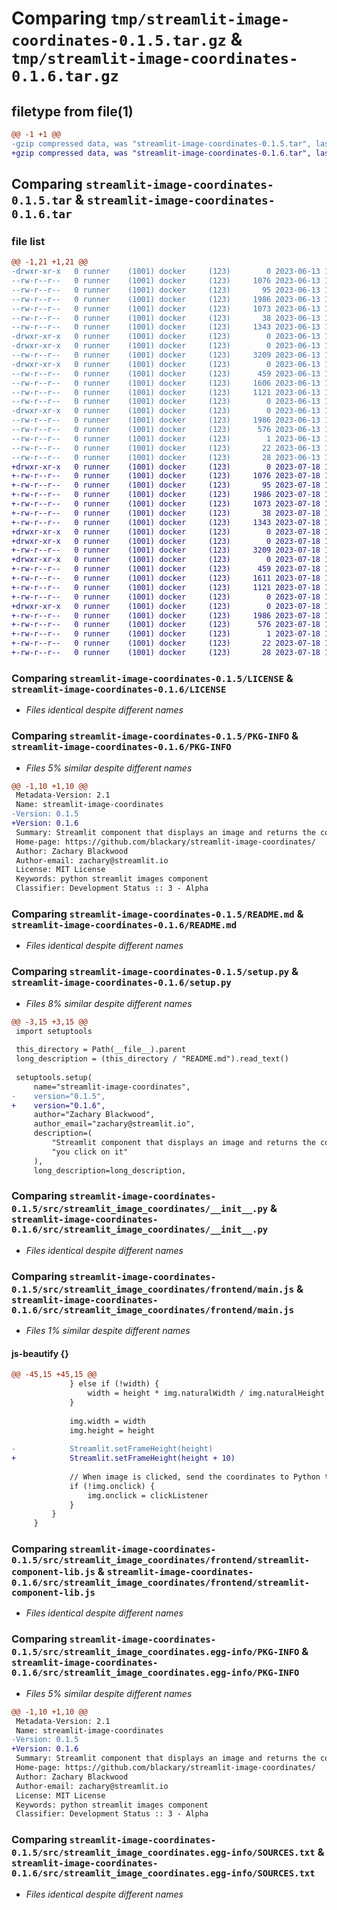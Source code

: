 # Comparing `tmp/streamlit-image-coordinates-0.1.5.tar.gz` & `tmp/streamlit-image-coordinates-0.1.6.tar.gz`

## filetype from file(1)

```diff
@@ -1 +1 @@
-gzip compressed data, was "streamlit-image-coordinates-0.1.5.tar", last modified: Tue Jun 13 14:47:53 2023, max compression
+gzip compressed data, was "streamlit-image-coordinates-0.1.6.tar", last modified: Tue Jul 18 14:45:16 2023, max compression
```

## Comparing `streamlit-image-coordinates-0.1.5.tar` & `streamlit-image-coordinates-0.1.6.tar`

### file list

```diff
@@ -1,21 +1,21 @@
-drwxr-xr-x   0 runner    (1001) docker     (123)        0 2023-06-13 14:47:53.399477 streamlit-image-coordinates-0.1.5/
--rw-r--r--   0 runner    (1001) docker     (123)     1076 2023-06-13 14:47:29.000000 streamlit-image-coordinates-0.1.5/LICENSE
--rw-r--r--   0 runner    (1001) docker     (123)       95 2023-06-13 14:47:29.000000 streamlit-image-coordinates-0.1.5/MANIFEST.in
--rw-r--r--   0 runner    (1001) docker     (123)     1986 2023-06-13 14:47:53.399477 streamlit-image-coordinates-0.1.5/PKG-INFO
--rw-r--r--   0 runner    (1001) docker     (123)     1073 2023-06-13 14:47:29.000000 streamlit-image-coordinates-0.1.5/README.md
--rw-r--r--   0 runner    (1001) docker     (123)       38 2023-06-13 14:47:53.399477 streamlit-image-coordinates-0.1.5/setup.cfg
--rw-r--r--   0 runner    (1001) docker     (123)     1343 2023-06-13 14:47:29.000000 streamlit-image-coordinates-0.1.5/setup.py
-drwxr-xr-x   0 runner    (1001) docker     (123)        0 2023-06-13 14:47:53.399477 streamlit-image-coordinates-0.1.5/src/
-drwxr-xr-x   0 runner    (1001) docker     (123)        0 2023-06-13 14:47:53.399477 streamlit-image-coordinates-0.1.5/src/streamlit_image_coordinates/
--rw-r--r--   0 runner    (1001) docker     (123)     3209 2023-06-13 14:47:29.000000 streamlit-image-coordinates-0.1.5/src/streamlit_image_coordinates/__init__.py
-drwxr-xr-x   0 runner    (1001) docker     (123)        0 2023-06-13 14:47:53.399477 streamlit-image-coordinates-0.1.5/src/streamlit_image_coordinates/frontend/
--rw-r--r--   0 runner    (1001) docker     (123)      459 2023-06-13 14:47:29.000000 streamlit-image-coordinates-0.1.5/src/streamlit_image_coordinates/frontend/index.html
--rw-r--r--   0 runner    (1001) docker     (123)     1606 2023-06-13 14:47:29.000000 streamlit-image-coordinates-0.1.5/src/streamlit_image_coordinates/frontend/main.js
--rw-r--r--   0 runner    (1001) docker     (123)     1121 2023-06-13 14:47:29.000000 streamlit-image-coordinates-0.1.5/src/streamlit_image_coordinates/frontend/streamlit-component-lib.js
--rw-r--r--   0 runner    (1001) docker     (123)        0 2023-06-13 14:47:29.000000 streamlit-image-coordinates-0.1.5/src/streamlit_image_coordinates/frontend/style.css
-drwxr-xr-x   0 runner    (1001) docker     (123)        0 2023-06-13 14:47:53.399477 streamlit-image-coordinates-0.1.5/src/streamlit_image_coordinates.egg-info/
--rw-r--r--   0 runner    (1001) docker     (123)     1986 2023-06-13 14:47:53.000000 streamlit-image-coordinates-0.1.5/src/streamlit_image_coordinates.egg-info/PKG-INFO
--rw-r--r--   0 runner    (1001) docker     (123)      576 2023-06-13 14:47:53.000000 streamlit-image-coordinates-0.1.5/src/streamlit_image_coordinates.egg-info/SOURCES.txt
--rw-r--r--   0 runner    (1001) docker     (123)        1 2023-06-13 14:47:53.000000 streamlit-image-coordinates-0.1.5/src/streamlit_image_coordinates.egg-info/dependency_links.txt
--rw-r--r--   0 runner    (1001) docker     (123)       22 2023-06-13 14:47:53.000000 streamlit-image-coordinates-0.1.5/src/streamlit_image_coordinates.egg-info/requires.txt
--rw-r--r--   0 runner    (1001) docker     (123)       28 2023-06-13 14:47:53.000000 streamlit-image-coordinates-0.1.5/src/streamlit_image_coordinates.egg-info/top_level.txt
+drwxr-xr-x   0 runner    (1001) docker     (123)        0 2023-07-18 14:45:16.833133 streamlit-image-coordinates-0.1.6/
+-rw-r--r--   0 runner    (1001) docker     (123)     1076 2023-07-18 14:45:04.000000 streamlit-image-coordinates-0.1.6/LICENSE
+-rw-r--r--   0 runner    (1001) docker     (123)       95 2023-07-18 14:45:04.000000 streamlit-image-coordinates-0.1.6/MANIFEST.in
+-rw-r--r--   0 runner    (1001) docker     (123)     1986 2023-07-18 14:45:16.833133 streamlit-image-coordinates-0.1.6/PKG-INFO
+-rw-r--r--   0 runner    (1001) docker     (123)     1073 2023-07-18 14:45:04.000000 streamlit-image-coordinates-0.1.6/README.md
+-rw-r--r--   0 runner    (1001) docker     (123)       38 2023-07-18 14:45:16.833133 streamlit-image-coordinates-0.1.6/setup.cfg
+-rw-r--r--   0 runner    (1001) docker     (123)     1343 2023-07-18 14:45:04.000000 streamlit-image-coordinates-0.1.6/setup.py
+drwxr-xr-x   0 runner    (1001) docker     (123)        0 2023-07-18 14:45:16.829133 streamlit-image-coordinates-0.1.6/src/
+drwxr-xr-x   0 runner    (1001) docker     (123)        0 2023-07-18 14:45:16.829133 streamlit-image-coordinates-0.1.6/src/streamlit_image_coordinates/
+-rw-r--r--   0 runner    (1001) docker     (123)     3209 2023-07-18 14:45:04.000000 streamlit-image-coordinates-0.1.6/src/streamlit_image_coordinates/__init__.py
+drwxr-xr-x   0 runner    (1001) docker     (123)        0 2023-07-18 14:45:16.833133 streamlit-image-coordinates-0.1.6/src/streamlit_image_coordinates/frontend/
+-rw-r--r--   0 runner    (1001) docker     (123)      459 2023-07-18 14:45:04.000000 streamlit-image-coordinates-0.1.6/src/streamlit_image_coordinates/frontend/index.html
+-rw-r--r--   0 runner    (1001) docker     (123)     1611 2023-07-18 14:45:04.000000 streamlit-image-coordinates-0.1.6/src/streamlit_image_coordinates/frontend/main.js
+-rw-r--r--   0 runner    (1001) docker     (123)     1121 2023-07-18 14:45:04.000000 streamlit-image-coordinates-0.1.6/src/streamlit_image_coordinates/frontend/streamlit-component-lib.js
+-rw-r--r--   0 runner    (1001) docker     (123)        0 2023-07-18 14:45:04.000000 streamlit-image-coordinates-0.1.6/src/streamlit_image_coordinates/frontend/style.css
+drwxr-xr-x   0 runner    (1001) docker     (123)        0 2023-07-18 14:45:16.833133 streamlit-image-coordinates-0.1.6/src/streamlit_image_coordinates.egg-info/
+-rw-r--r--   0 runner    (1001) docker     (123)     1986 2023-07-18 14:45:16.000000 streamlit-image-coordinates-0.1.6/src/streamlit_image_coordinates.egg-info/PKG-INFO
+-rw-r--r--   0 runner    (1001) docker     (123)      576 2023-07-18 14:45:16.000000 streamlit-image-coordinates-0.1.6/src/streamlit_image_coordinates.egg-info/SOURCES.txt
+-rw-r--r--   0 runner    (1001) docker     (123)        1 2023-07-18 14:45:16.000000 streamlit-image-coordinates-0.1.6/src/streamlit_image_coordinates.egg-info/dependency_links.txt
+-rw-r--r--   0 runner    (1001) docker     (123)       22 2023-07-18 14:45:16.000000 streamlit-image-coordinates-0.1.6/src/streamlit_image_coordinates.egg-info/requires.txt
+-rw-r--r--   0 runner    (1001) docker     (123)       28 2023-07-18 14:45:16.000000 streamlit-image-coordinates-0.1.6/src/streamlit_image_coordinates.egg-info/top_level.txt
```

### Comparing `streamlit-image-coordinates-0.1.5/LICENSE` & `streamlit-image-coordinates-0.1.6/LICENSE`

 * *Files identical despite different names*

### Comparing `streamlit-image-coordinates-0.1.5/PKG-INFO` & `streamlit-image-coordinates-0.1.6/PKG-INFO`

 * *Files 5% similar despite different names*

```diff
@@ -1,10 +1,10 @@
 Metadata-Version: 2.1
 Name: streamlit-image-coordinates
-Version: 0.1.5
+Version: 0.1.6
 Summary: Streamlit component that displays an image and returns the coordinates when you click on it
 Home-page: https://github.com/blackary/streamlit-image-coordinates/
 Author: Zachary Blackwood
 Author-email: zachary@streamlit.io
 License: MIT License
 Keywords: python streamlit images component
 Classifier: Development Status :: 3 - Alpha
```

### Comparing `streamlit-image-coordinates-0.1.5/README.md` & `streamlit-image-coordinates-0.1.6/README.md`

 * *Files identical despite different names*

### Comparing `streamlit-image-coordinates-0.1.5/setup.py` & `streamlit-image-coordinates-0.1.6/setup.py`

 * *Files 8% similar despite different names*

```diff
@@ -3,15 +3,15 @@
 import setuptools
 
 this_directory = Path(__file__).parent
 long_description = (this_directory / "README.md").read_text()
 
 setuptools.setup(
     name="streamlit-image-coordinates",
-    version="0.1.5",
+    version="0.1.6",
     author="Zachary Blackwood",
     author_email="zachary@streamlit.io",
     description=(
         "Streamlit component that displays an image and returns the coordinates when "
         "you click on it"
     ),
     long_description=long_description,
```

### Comparing `streamlit-image-coordinates-0.1.5/src/streamlit_image_coordinates/__init__.py` & `streamlit-image-coordinates-0.1.6/src/streamlit_image_coordinates/__init__.py`

 * *Files identical despite different names*

### Comparing `streamlit-image-coordinates-0.1.5/src/streamlit_image_coordinates/frontend/main.js` & `streamlit-image-coordinates-0.1.6/src/streamlit_image_coordinates/frontend/main.js`

 * *Files 1% similar despite different names*

#### js-beautify {}

```diff
@@ -45,15 +45,15 @@
             } else if (!width) {
                 width = height * img.naturalWidth / img.naturalHeight
             }
 
             img.width = width
             img.height = height
 
-            Streamlit.setFrameHeight(height)
+            Streamlit.setFrameHeight(height + 10)
 
             // When image is clicked, send the coordinates to Python through sendValue
             if (!img.onclick) {
                 img.onclick = clickListener
             }
         }
     }
```

### Comparing `streamlit-image-coordinates-0.1.5/src/streamlit_image_coordinates/frontend/streamlit-component-lib.js` & `streamlit-image-coordinates-0.1.6/src/streamlit_image_coordinates/frontend/streamlit-component-lib.js`

 * *Files identical despite different names*

### Comparing `streamlit-image-coordinates-0.1.5/src/streamlit_image_coordinates.egg-info/PKG-INFO` & `streamlit-image-coordinates-0.1.6/src/streamlit_image_coordinates.egg-info/PKG-INFO`

 * *Files 5% similar despite different names*

```diff
@@ -1,10 +1,10 @@
 Metadata-Version: 2.1
 Name: streamlit-image-coordinates
-Version: 0.1.5
+Version: 0.1.6
 Summary: Streamlit component that displays an image and returns the coordinates when you click on it
 Home-page: https://github.com/blackary/streamlit-image-coordinates/
 Author: Zachary Blackwood
 Author-email: zachary@streamlit.io
 License: MIT License
 Keywords: python streamlit images component
 Classifier: Development Status :: 3 - Alpha
```

### Comparing `streamlit-image-coordinates-0.1.5/src/streamlit_image_coordinates.egg-info/SOURCES.txt` & `streamlit-image-coordinates-0.1.6/src/streamlit_image_coordinates.egg-info/SOURCES.txt`

 * *Files identical despite different names*

